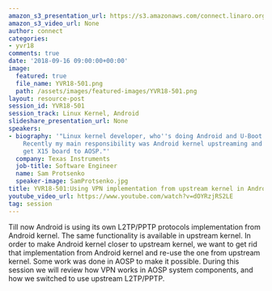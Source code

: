 ```yaml
---
amazon_s3_presentation_url: https://s3.amazonaws.com/connect.linaro.org/yvr18/presentations/yvr18-501.pdf
amazon_s3_video_url: None
author: connect
categories:
- yvr18
comments: true
date: '2018-09-16 09:00:00+00:00'
image:
  featured: true
  file_name: YVR18-501.png
  path: /assets/images/featured-images/YVR18-501.png
layout: resource-post
session_id: YVR18-501
session_track: Linux Kernel, Android
slideshare_presentation_url: None
speakers:
- biography: '"Linux kernel developer, who''s doing Android and U-Boot work occasionally.
    Recently my main responsibility was Android kernel upstreaming and helping to
    get X15 board to AOSP."'
  company: Texas Instruments
  job-title: Software Engineer
  name: Sam Protsenko
  speaker-image: SamProtsenko.jpg
title: YVR18-501:Using VPN implementation from upstream kernel in Android
youtube_video_url: https://www.youtube.com/watch?v=dOYRzjRS2LE
tag: session
---
```


Till now Android is using its own L2TP/PPTP protocols implementation from Android kernel. The same functionality is available in upstream kernel. In order to make Android kernel closer to upstream kernel, we want to get rid that implementation from Android kernel and re-use the one from upstream kernel. Some work was done in AOSP to make it possible. During this session we will review how VPN works in AOSP system components, and how we switched to use upstream L2TP/PPTP.
